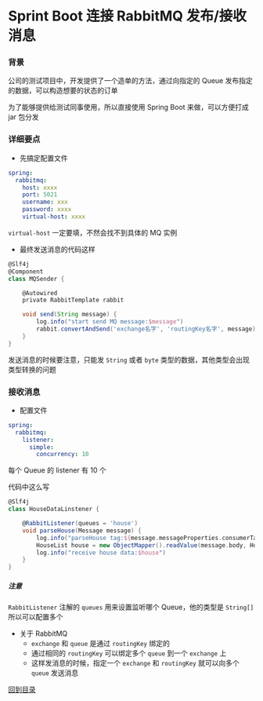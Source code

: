 # Sprint Boot 连接 RabbitMQ 发布/接收消息

### 背景

公司的测试项目中，开发提供了一个造单的方法，通过向指定的 Queue 发布指定的数据，可以构造想要的状态的订单

为了能够提供给测试同事使用，所以直接使用 Spring Boot 来做，可以方便打成 jar 包分发

### 详细要点

- 先搞定配置文件

```yaml
spring:
  rabbitmq:
    host: xxxx
    port: 5021
    username: xxx
    password: xxxx
    virtual-host: xxxx
```
`virtual-host` 一定要填，不然会找不到具体的 MQ 实例


- 最终发送消息的代码这样

```groovy
@Slf4j
@Component
class MQSender {

    @Autowired
    private RabbitTemplate rabbit

    void send(String message) {
        log.info("start send MQ message:$message")
        rabbit.convertAndSend('exchange名字', 'routingKey名字', message)
    }
}
```

发送消息的时候要注意，只能发 `String` 或者 `byte` 类型的数据，其他类型会出现类型转换的问题

### 接收消息

- 配置文件

```yml
spring:
  rabbitmq:
    listener:
      simple:
        concurrency: 10
```

每个 Queue 的 listener 有 10 个

代码中这么写

```groovy
@Slf4j
class HouseDataLinstener {

    @RabbitListener(queues = 'house')
    void parseHouse(Message message) {
        log.info("parseHouse tag:${message.messageProperties.consumerTag}")
        HouseList house = new ObjectMapper().readValue(message.body, HouseList)
        log.info("receive house data:$house")
    }
}
```

##### 注意

`RabbitListener` 注解的 `queues` 用来设置监听哪个 Queue，他的类型是 `String[]` 所以可以配置多个

- 关于 RabbitMQ
  - `exchange` 和 `queue` 是通过 `routingKey` 绑定的
  - 通过相同的 `routingKey` 可以绑定多个 `queue` 到一个 `exchange` 上
  - 这样发消息的时候，指定一个 `exchange` 和 `routingKey` 就可以向多个 `queue` 发送消息


[回到目录](README.md)